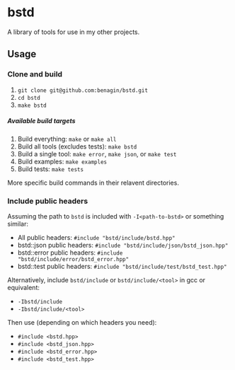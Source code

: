 # bstd

A library of tools for use in my other projects.

## Usage

### Clone and build

1. ```git clone git@github.com:benagin/bstd.git```
2. ```cd bstd```
3. ```make bstd```

##### Available build targets
1. Build everything: ```make``` or ```make all```
2. Build all tools (excludes tests): ```make bstd```
2. Build a single tool: ```make error```, ```make json```, or ```make test```
3. Build examples: ```make examples```
4. Build tests: ```make tests```

More specific build commands in their relavent directories.

### Include public headers

Assuming the path to `bstd` is included with ```-I<path-to-bstd>``` or something similar:

* All public headers: ```#include "bstd/include/bstd.hpp"```
* bstd::json public headers: ```#include "bstd/include/json/bstd_json.hpp"```
* bstd::error public headers: ```#include "bstd/include/error/bstd_error.hpp"```
* bstd::test public headers: ```#include "bstd/include/test/bstd_test.hpp"```

Alternatively, include ```bstd/include``` or ```bstd/include/<tool>``` in gcc or equivalent:
* ```-Ibstd/include```
* ```-Ibstd/include/<tool>```

Then use (depending on which headers you need):
* ```#include <bstd.hpp>```
* ```#include <bstd_json.hpp>```
* ```#include <bstd_error.hpp>```
* ```#include <bstd_test.hpp>```
